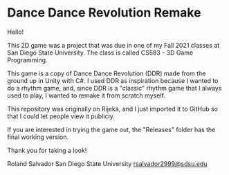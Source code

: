 # Dance Dance Revolution Remake

Hello!

This 2D game was a project that was due in one of my Fall 2021 classes at San Diego State University.
The class is called CS583 - 3D Game Programming.

This game is a copy of Dance Dance Revolution (DDR) made from the ground up in Unity with C#.
I used DDR as inspiration because I wanted to do a rhythm game, and, since DDR is a "classic" rhythm game that
I always used to play, I wanted to remake it from scratch myself.

This repository was originally on Rijeka, and I just imported it to GitHub so that I could let people view it publicly.

If you are interested in trying the game out, the "Releases" folder has the final working version.

Thank you for taking a look!

Roland Salvador
San Diego State University
rsalvador2999@sdsu.edu
